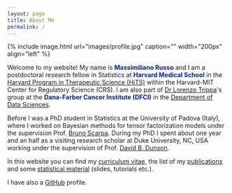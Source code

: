 ```yaml
---
layout: page
title: About Me
permalink: /
---
```





{% include image.html url="images/profile.jpg" caption="" width="200px" align="left" %}


Welcome to my website! My name is <span style="color:rgb(0,35,156)">  **Massimiliano Russo** </span> and I am a postdoctoral research fellow in Statistics  at <span style="color:rgb(0,35,156)"> **Harvard Medical School** </span> in the [Harvard Program in Therapeutic Science (HiTS)](http://hits.harvard.edu/) within the Harvard-MIT Center for Regulatory Science (CRS). I am also part of [Dr Lorenzo Trippa](http://bcb.dfci.harvard.edu/~ltrippa/)'s group at the <span style="color:rgb(0,35,156)"> **Dana-Farber Cancer Institute (DFCI)** </span> in the [Department of Data Sciences](https://www.dana-farber.org/research/departments-centers-and-labs/departments-and-centers/department-of-data-sciences/).



Before I was a PhD student in Statistics at the University of Padova (Italy), where I worked on Bayesian methods for tensor factorization models under the supervision Prof. [Bruno Scarpa](http://homes.stat.unipd.it/bruno/). During my PhD I spent about one year and an half as a visiting research scholar at Duke University, NC, USA working under the supervision of Prof. [David B. Dunson](https://stat.duke.edu/people/david-b-dunson).



In this website you can find my [curriculum vitae](files/RussoCV.pdf), the list of my [publications](publications) and some [statistical material](material) (slides, tutorials etc.).  


I have also a [GitHub](https://github.com/rMassimiliano) profile.



